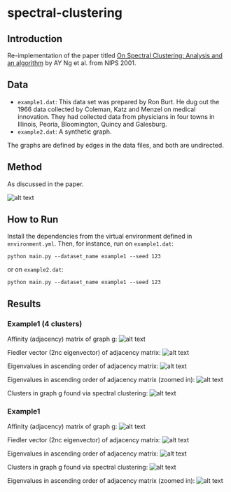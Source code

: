 # spectral-clustering

## Introduction

Re-implementation of the paper titled [On Spectral Clustering: Analysis and an algorithm](https://proceedings.neurips.cc/paper/2001/file/801272ee79cfde7fa5960571fee36b9b-Paper.pdf) by AY Ng et al. from NIPS 2001.

## Data

- ```example1.dat```:  This data set was prepared by Ron Burt. He dug out the 1966 data collected by Coleman, Katz and Menzel on medical innovation. They had collected data from physicians in four towns in Illinois, Peoria, Bloomington, Quincy and Galesburg.
- ```example2.dat```: A synthetic graph.

The graphs are defined by edges in the data files, and both are undirected.

## Method

As discussed in the paper. 

![alt text](assets/equs.png)

## How to Run

Install the dependencies from the virtual environment defined in ```environment.yml```.
Then, for instance, run on ```example1.dat```:

```commandline
python main.py --dataset_name example1 --seed 123
```

or on ```example2.dat```:

```commandline
python main.py --dataset_name example1 --seed 123
```

## Results

### Example1 (4 clusters)

Affinity (adjacency) matrix of graph g:
![alt text](assets/example1_a.png)

Fiedler vector (2nc eigenvector) of adjacency matrix:
![alt text](assets/example1_f.png)

Eigenvalues in ascending order of adjacency matrix:
![alt text](assets/example1_v.png)

Eigenvalues in ascending order of adjacency matrix (zoomed in):
![alt text](assets/example1_vz.png)

Clusters in graph g found via spectral clustering:
![alt text](assets/example1_labels.png)


### Example1

Affinity (adjacency) matrix of graph g:
![alt text](assets/example2_a.png)

Fiedler vector (2nc eigenvector) of adjacency matrix:
![alt text](assets/example2_f.png)

Eigenvalues in ascending order of adjacency matrix:
![alt text](assets/example2_v.png)

Clusters in graph g found via spectral clustering:
![alt text](assets/example2_labels.png)

Eigenvalues in ascending order of adjacency matrix (zoomed in):
![alt text](assets/example2_vz.png)


